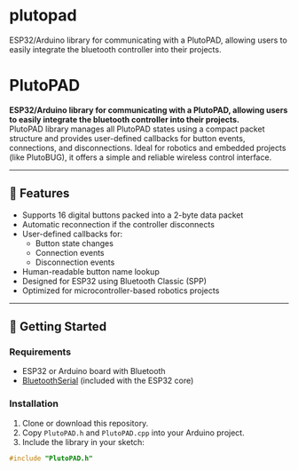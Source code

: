 # plutopad
ESP32/Arduino library for communicating with a PlutoPAD, allowing users to easily integrate the bluetooth controller into their projects.

# PlutoPAD

**ESP32/Arduino library for communicating with a PlutoPAD, allowing users to easily integrate the bluetooth controller into their projects.**  
PlutoPAD library manages all PlutoPAD states using a compact packet structure and provides user-defined callbacks for button events, connections, and disconnections. Ideal for robotics and embedded projects (like PlutoBUG), it offers a simple and reliable wireless control interface.

---

## 🔧 Features

- Supports 16 digital buttons packed into a 2-byte data packet  
- Automatic reconnection if the controller disconnects  
- User-defined callbacks for:
  - Button state changes
  - Connection events
  - Disconnection events  
- Human-readable button name lookup  
- Designed for ESP32 using Bluetooth Classic (SPP)  
- Optimized for microcontroller-based robotics projects

---

## 🚀 Getting Started

### Requirements

- ESP32 or Arduino board with Bluetooth
- [BluetoothSerial](https://www.arduino.cc/reference/en/libraries/bluetoothserial/) (included with the ESP32 core)

### Installation

1. Clone or download this repository.
2. Copy `PlutoPAD.h` and `PlutoPAD.cpp` into your Arduino project.
3. Include the library in your sketch:

```cpp
#include "PlutoPAD.h"
